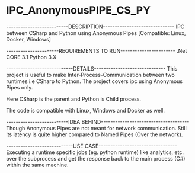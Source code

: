 # IPC_AnonymousPIPE_CS_PY

--------------------------DESCRIPTION------------------------------
IPC between CSharp and Python using Anonymous Pipes [Compatible: Linux, Docker, Windows]

----------------------REQUIREMENTS TO RUN-----------------------
.Net CORE 3.1
Python 3.X

----------------------------DETAILS------------------------------
This project is useful to make Inter-Process-Communication between two runtimes i.e CSharp to Python.
The project covers ipc using Anonymous Pipes only.

Here CSharp is the parent and Python is Child process.

The code is compatible with Linux, Windows and Docker as well.

--------------------------IDEA BEHIND-------------------------------------
Though Anonymous Pipes are not meant for network communication. Still its latency is quite higher compared to 
Named Pipes (Over the network).

----------------------------USE CASE---------------------------------
Executing a runtime specific jobs (eg. python runtime) like analytics,  etc. over the subprocess and 
get the response back to the main process (C#) within the same machine.


